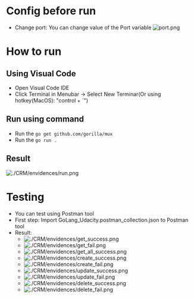 # Config before run
- Change port: You can change value of the Port variable
![port.png](./CRM/envidences/port.png)
# How to run
## Using Visual Code
- Open Visual Code IDE
- Click Terminal in Menubar -> Select New Terminar(Or using hotkey(MacOS): "control + `")
## Run using command
- Run the `go get github.com/gorilla/mux`
- Run the `go run .`
## Result
![./CRM/envidences/run.png](run.png)

# Testing
- You can test using Postman tool
- First step: Import GoLang_Udacity.postman_collection.json to Postman tool
- Result:
  - ![./CRM/envidences/get_success.png](get_success.png)
  - ![./CRM/envidences/get_fail.png](get_fail.png)
  - ![./CRM/envidences/get_all_success.png](get_all_success.png)
  - ![./CRM/envidences/create_success.png](create_success.png)
  - ![./CRM/envidences/create_fail.png](create_fail.png)
  - ![./CRM/envidences/update_success.png](update_success.png)
  - ![./CRM/envidences/update_fail.png](update_fail.png)
  - ![./CRM/envidences/delete_success.png](delete_success.png)
  - ![./CRM/envidences/delete_fail.png](delete_fail.png)

